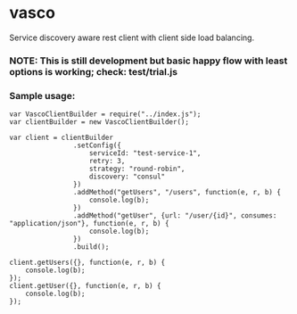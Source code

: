 # vasco
Service discovery aware rest client with client side load balancing.

### NOTE: This is still development but basic happy flow with least options is working; check: test/trial.js

### Sample usage:
```
var VascoClientBuilder = require("../index.js");
var clientBuilder = new VascoClientBuilder();

var client = clientBuilder
                .setConfig({
                    serviceId: "test-service-1",
                    retry: 3,
                    strategy: "round-robin",
                    discovery: "consul"
                })
                .addMethod("getUsers", "/users", function(e, r, b) {
                    console.log(b);
                })
                .addMethod("getUser", {url: "/user/{id}", consumes: "application/json"}, function(e, r, b) {
                    console.log(b);
                })
                .build();

client.getUsers({}, function(e, r, b) {
    console.log(b);
});
client.getUser({}, function(e, r, b) {
    console.log(b);
});
```
